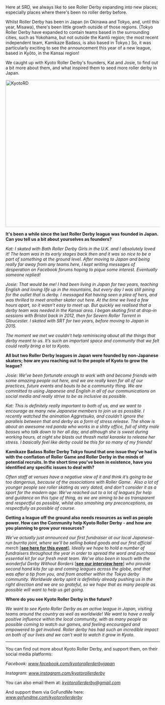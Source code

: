 <html><body><p>Here at SRD, we always like to see Roller Derby expanding into new places; especially places where there's been no roller derby before.

Whilst Roller Derby has been in Japan (in Okinawa and Tokyo, and, until this year, Misawa), there's been little growth outside of those regions. (Tokyo Roller Derby have expanded to contain teams based in the surrounding cities, such as Yokohama, but not outside the Kantō region; the most recent independent team, Kamikaze Badass, is also based in Tokyo.) So, it was particularly exciting to see the announcement this year of a new league, based in Kyōto, in the Kansai region!

We caught up with Kyoto Roller Derby's founders, Kat and Josie, to find out a bit more about them, and what inspired them to seed more roller derby in Japan.

<img class=" size-full wp-image-26824 aligncenter" src="/2018/06/kyotord.jpg" alt="KyotoRD" width="621" height="480">

<strong>It's been a while since the last Roller Derby league was founded in Japan. Can you tell us a bit about yourselves as founders? </strong>

<i><span style="font-weight:400;">Kat: I skated with Bath Roller Derby Girls in the U.K. and I absolutely loved it! The team was in its early stages back then and it was so nice to be a part of something at the ground level. After moving to Japan and being really far away from any teams here, I kept writing messages of desperation on Facebook forums hoping to pique some interest. Eventually someone replied! </span></i>

<i><span style="font-weight:400;">Josie: That would be me! I had been living in Japan for two years, teaching English and loving life up in the mountains, but every day I was still pining for the outlet that is derby. I messaged Kat having seen a plea of hers, and was thrilled to meet another skater out here. At the time we lived a few hours apart, so it wasn’t easy to meet up. But quickly we realised that a derby team was needed in the Kansai area. I began skating first at drop-in sessions with Bristol back in 2012, then for Severn Roller Torrent in Gloucester. I skated with SRT for two years, before moving to Japan in 2015. </span></i>

<i><span style="font-weight:400;">The moment we met we couldn’t help reminiscing about all the things that derby meant to us. It’s such an important space and community that we felt could really bring a lot to Kyoto. </span></i>

<strong>All but two Roller Derby leagues in Japan were founded by non-Japanese skaters; how are you reaching out to the people of Kyoto to grow the league? </strong>

<i><span style="font-weight:400;">Josie: We’ve been fortunate enough to work with and become friends with some amazing people out here, and we are really keen for all of our practices, future events and bouts to be a community thing. We are committed to using Japanese and English in all of our communications on social media and really strive to be as inclusive as possible.</span></i>

<i><span style="font-weight:400;">Kat: This is definitely really important to both of us, and we want to encourage as many new Japanese members to join us as possible. I recently watched the animation Aggretsuko, and couldn’t ignore the parallels between that and derby as a form of stress release. The show is about an awesome red panda who works in a sh*tty office, full of sh*tty male bosses who talk down to her all day, and although she is sweet during working hours, at night she blasts out thrash metal karaoke to release her stress. I basically feel like derby could be this for so many of my friends! </span></i>

<strong>Kamikaze Badass Roller Derby Tokyo found that one issue they've had is with the conflation of Roller Game and Roller Derby in the minds of potential recruits. In the short time you've been in existence, have you identified any specific issues to deal with?</strong>

<i><span style="font-weight:400;">Often staff at venues have a negative view of it and think it’s going to be too dangerous, because of the associations with Roller Game.  Also a lot of younger people see roller skating as very dated, and don’t consider it as a sport for the modern age. We’ve reached out to a lot of leagues for help and guidance on this type of thing, as we are aiming to be as transparent and respectful as possible, whilst also smashing any preconceptions, as respectfully as possible of course.</span></i>

<strong>Getting a league off the ground also needs resources as well as people power. How can the Community help Kyoto Roller Derby - and how are you planning to grow your resources? </strong>

<i><span style="font-weight:400;">We’ve actually just announced our first fundraiser at our local Japanese-run burrito joint, where we’ll be selling baked goods and our first official merch </span></i><span style="font-weight:400;">[<a href="https://www.facebook.com/events/162229187965089/"><strong>see here for this event</strong></a>]</span><i><span style="font-weight:400;">. Ideally we hope to hold a number of fundraisers throughout the year in order to spread the word and purchase essential kit for our fresh meat team. We’ve also been in touch with the wonderful Derby Without Borders </span></i><span style="font-weight:400;">[<a href="https://www.scottishrollerderbyblog.com/2018/06/05/derby-without-borders-an-interview-with-founder-mae-dae/"><strong>see our interview here</strong></a>]</span><i><span style="font-weight:400;"> who provide second hand kits for up and coming leagues across the globe, and that was after a tip from you, and from another within the Tokyo derby community. Worldwide derby spirit is definitely already pushing us in the right direction and we are so grateful, so we hope that as many people as possible will want to help us get going. </span></i>

<strong>Where do you see Kyoto Roller Derby in the future? </strong>

<i><span style="font-weight:400;">We want to see Kyoto Roller Derby as an active league in Japan, visiting teams around the country as well as worldwide! We want to have a really positive influence within the local community, with as many people as possible coming to watch our games, and feeling encouraged and empowered to get involved. Roller derby has had such an incredible impact on both of our lives and we can’t wait to watch it grow in Kyoto.</span></i>

</p><hr>

You can find out more about Kyoto Roller Derby, and support them, on their social media platforms:

<i><span style="font-weight:400;">Facebook: <a href="http://www.facebook.com/kyotorollerderbyjapan">www.facebook.com/kyotorollerderbyjapan</a></span></i>

<i><span style="font-weight:400;">Instagram: </span></i><a href="http://www.instagram.com/kyotorollerderbyjapan"><i><span style="font-weight:400;">www.instagram.com/kyotorollerderby</span></i></a>

<span style="font-weight:400;">You can also email them at:</span><i><span style="font-weight:400;"> <a href="mailto:kyotorollerderby@gmail.com">kyotorollerderby@gmail.com</a></span></i>

<span style="font-weight:400;">And support them via GoFundMe here:</span><i><span style="font-weight:400;"> <a href="http://www.gofundme.com/kyotorollerderby">www.gofundme.com/kyotorollerderby</a></span></i></body></html>
